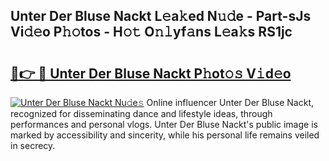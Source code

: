 ## Unter Der Bluse Nackt L𝚎a𝚔ed N𝚞𝚍e - Part-sJs Vi𝚍𝚎o P𝚑𝚘tos - H𝚘𝚝 O𝚗𝚕yf𝚊ns L𝚎a𝚔s RS1jc

# <h2><a href="http://kf51xg.oniu.top/?m=Unter+Der+Bluse+Nackt">🔗👉 🔴 Unter Der Bluse Nackt P𝚑ot𝚘𝚜 V𝚒d𝚎o</a></h2>

[![Unter Der Bluse Nackt Nu𝚍e𝚜](https://i.imgur.com/0qMVB7G.gif)](http://kf51xg.oniu.top/?m=Unter+Der+Bluse+Nackt)
Online influencer Unter Der Bluse Nackt, recognized for disseminating dance and lifestyle ideas, through performances and personal vlogs. Unter Der Bluse Nackt's public image is marked by accessibility and sincerity, while his personal life remains veiled in secrecy.  
